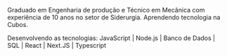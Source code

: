 Graduado em Engenharia de produção e Técnico em Mecânica com experiência de 10 anos no setor de Siderurgia.
Aprendendo tecnologia na Cubos.

Desenvolvendo as tecnologias: JavaScript | Node.js | Banco de Dados | SQL | React | Next.JS | Typescript
